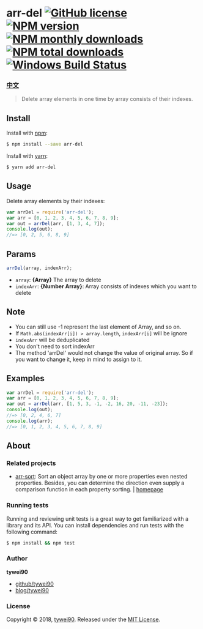 # arr-del [![GitHub license](https://img.shields.io/badge/license-MIT-blue.svg)](https://github.com/tywei90/arr-del/blob/master/LICENSE) [![NPM version](https://img.shields.io/npm/v/arr-del.svg?style=flat)](https://www.npmjs.com/package/arr-del) [![NPM monthly downloads](https://img.shields.io/npm/dm/arr-del.svg?style=flat)](https://www.npmjs.com/package/arr-del) [![NPM total downloads](https://img.shields.io/npm/dt/arr-del.svg?style=flat)](https://www.npmjs.com/package/arr-del) [![Windows Build Status](https://travis-ci.org/tywei90/arr-del.svg?branch=master)](https://travis-ci.org/tywei90/arr-del)

### [中文](./README.ch.md)

> Delete array elements in one time by array consists of their indexes.

## Install

Install with [npm](https://www.npmjs.com/):

```sh
$ npm install --save arr-del
```

Install with [yarn](https://yarnpkg.com):

```sh
$ yarn add arr-del
```

## Usage

Delete array elements by their indexes:

```js
var arrDel = require('arr-del');
var arr = [0, 1, 2, 3, 4, 5, 6, 7, 8, 9];
var out = arrDel(arr, [1, 3, 4, 7]);
console.log(out);
//=> [0, 2, 5, 6, 8, 9]
```


## Params

```js
arrDel(array, indexArr);
```

* `array`: **{Array}** The array to delete
* `indexArr`: **{Number Array}**: Array consists of indexes which you want to delete

## Note

* You can still use -1 represent the last element of Array, and so on.
* If `Math.abs(indexArr[i]) > array.length`, `indexArr[i]` will be ignore
* `indexArr` will be deduplicated
* You don't need to sort indexArr
* The method 'arrDel' would not change the value of original array. So if you want to change it, keep in mind to assign to it.

## Examples

```js
var arrDel = require('arr-del');
var arr = [0, 1, 2, 3, 4, 5, 6, 7, 8, 9];
var out = arrDel(arr, [1, 5, 3, -1, -2, 16, 20, -11, -23]);
console.log(out);
//=> [0, 2, 4, 6, 7]
console.log(arr);
//=> [0, 1, 2, 3, 4, 5, 6, 7, 8, 9]
```

## About

### Related projects

* [arr-sort](https://www.npmjs.com/package/arr-sort): Sort an object array by one or more properties even nested properties. Besides, you can determine the direction even supply a comparison function in each property sorting. | [homepage](https://github.com/tywei90/arr-sort "Sort an object array by one or more properties even nested properties. Besides, you can determine the direction even supply a comparison function in each property sorting.")

### Running tests

Running and reviewing unit tests is a great way to get familiarized with a library and its API. You can install dependencies and run tests with the following command:

```sh
$ npm install && npm test
```

### Author

**tywei90**

* [github/tywei90](https://github.com/tywei90)
* [blog/tywei90](https://www.wty90.com)

### License

Copyright © 2018, [tywei90](https://github.com/tywei90).
Released under the [MIT License](LICENSE).
